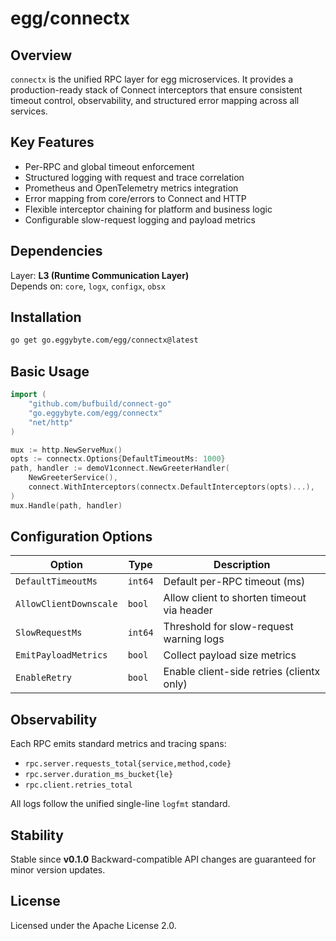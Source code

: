 # egg/connectx

## Overview

`connectx` is the unified RPC layer for egg microservices.
It provides a production-ready stack of Connect interceptors
that ensure consistent timeout control, observability, and
structured error mapping across all services.

## Key Features

- Per-RPC and global timeout enforcement
- Structured logging with request and trace correlation
- Prometheus and OpenTelemetry metrics integration
- Error mapping from core/errors to Connect and HTTP
- Flexible interceptor chaining for platform and business logic
- Configurable slow-request logging and payload metrics

## Dependencies

Layer: **L3 (Runtime Communication Layer)**  
Depends on: `core`, `logx`, `configx`, `obsx`

## Installation

```bash
go get go.eggybyte.com/egg/connectx@latest
````

## Basic Usage

```go
import (
    "github.com/bufbuild/connect-go"
    "go.eggybyte.com/egg/connectx"
    "net/http"
)

mux := http.NewServeMux()
opts := connectx.Options{DefaultTimeoutMs: 1000}
path, handler := demoV1connect.NewGreeterHandler(
    NewGreeterService(),
    connect.WithInterceptors(connectx.DefaultInterceptors(opts)...),
)
mux.Handle(path, handler)
```

## Configuration Options

| Option                 | Type    | Description                                |
| ---------------------- | ------- | ------------------------------------------ |
| `DefaultTimeoutMs`     | `int64` | Default per-RPC timeout (ms)               |
| `AllowClientDownscale` | `bool`  | Allow client to shorten timeout via header |
| `SlowRequestMs`        | `int64` | Threshold for slow-request warning logs    |
| `EmitPayloadMetrics`   | `bool`  | Collect payload size metrics               |
| `EnableRetry`          | `bool`  | Enable client-side retries (clientx only)  |

## Observability

Each RPC emits standard metrics and tracing spans:

* `rpc.server.requests_total{service,method,code}`
* `rpc.server.duration_ms_bucket{le}`
* `rpc.client.retries_total`

All logs follow the unified single-line `logfmt` standard.

## Stability

Stable since **v0.1.0**
Backward-compatible API changes are guaranteed for minor version updates.

## License

Licensed under the Apache License 2.0.